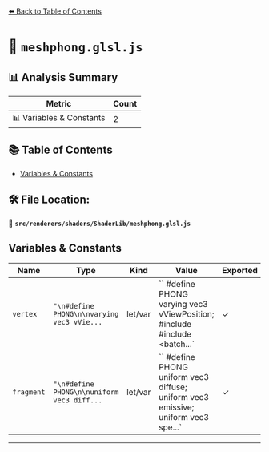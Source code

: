 [⬅️ Back to Table of Contents](../../../../index.md)

# 📄 `meshphong.glsl.js`

## 📊 Analysis Summary

| Metric | Count |
|--------|-------|
| 📊 Variables & Constants | 2 |

## 📚 Table of Contents

- [Variables & Constants](#variables-constants)

## 🛠️ File Location:
📂 **`src/renderers/shaders/ShaderLib/meshphong.glsl.js`**

## Variables & Constants

| Name | Type | Kind | Value | Exported |
|------|------|------|-------|----------|
| `vertex` | `"\n#define PHONG\n\nvarying vec3 vVie...` | let/var | `` #define PHONG varying vec3 vViewPosition; #include <common> #include <batch...` | ✓ |
| `fragment` | `"\n#define PHONG\n\nuniform vec3 diff...` | let/var | `` #define PHONG uniform vec3 diffuse; uniform vec3 emissive; uniform vec3 spe...` | ✓ |


---